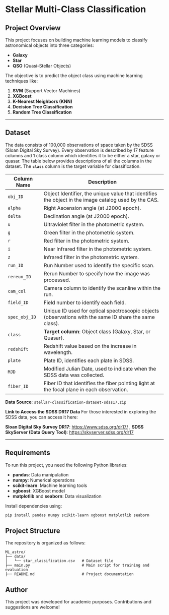 # Stellar Multi-Class Classification

## **Project Overview**
This project focuses on building machine learning models to classify astronomical objects into three categories:

- **Galaxy**
- **Star**
- **QSO** (Quasi-Stellar Objects)

The objective is to predict the object class using machine learning techniques like:

1. **SVM** (Support Vector Machines)
2. **XGBoost**
3. **K-Nearest Neighbors (KNN)**
4. **Decision Tree Classification**
5. **Random Tree Classification** 
---

## **Dataset**
The data consists of 100,000 observations of space taken by the SDSS (Sloan Digital Sky Survey). Every observation is described by 17 feature columns and 1 class column which identifies it to be either a star, galaxy or quasar. The table below provides descriptions of all the columns in the dataset. The **`class`** column is the target variable for classification.

| **Column Name**    | **Description**                                                                                      |
|--------------------|------------------------------------------------------------------------------------------------------|
| `obj_ID`           | Object Identifier, the unique value that identifies the object in the image catalog used by the CAS. |
| `alpha`            | Right Ascension angle (at J2000 epoch).                                                             |
| `delta`            | Declination angle (at J2000 epoch).                                                                 |
| `u`                | Ultraviolet filter in the photometric system.                                                       |
| `g`                | Green filter in the photometric system.                                                             |
| `r`                | Red filter in the photometric system.                                                               |
| `i`                | Near Infrared filter in the photometric system.                                                     |
| `z`                | Infrared filter in the photometric system.                                                          |
| `run_ID`           | Run Number used to identify the specific scan.                                                      |
| `rereun_ID`        | Rerun Number to specify how the image was processed.                                                |
| `cam_col`          | Camera column to identify the scanline within the run.                                              |
| `field_ID`         | Field number to identify each field.                                                                |
| `spec_obj_ID`      | Unique ID used for optical spectroscopic objects (observations with the same ID share the same class).|
| `class`            | **Target column**: Object class (Galaxy, Star, or Quasar).                                          |
| `redshift`         | Redshift value based on the increase in wavelength.                                                 |
| `plate`            | Plate ID, identifies each plate in SDSS.                                                            |
| `MJD`              | Modified Julian Date, used to indicate when the SDSS data was collected.                            |
| `fiber_ID`         | Fiber ID that identifies the fiber pointing light at the focal plane in each observation.           |

**Data Source**: `stellar-classification-dataset-sdss17.zip`

**Link to Access the SDSS DR17 Data**
For those interested in exploring the SDSS data, you can access it here:

**Sloan Digital Sky Survey DR17**: https://www.sdss.org/dr17/ , 
**SDSS SkyServer (Data Query Tool)**: https://skyserver.sdss.org/dr17


---

## **Requirements**
To run this project, you need the following Python libraries:

- **pandas**: Data manipulation
- **numpy**: Numerical operations
- **scikit-learn**: Machine learning tools
- **xgboost**: XGBoost model
- **matplotlib** and **seaborn**: Data visualization

Install dependencies using:

```bash
pip install pandas numpy scikit-learn xgboost matplotlib seaborn
```

## **Project Structure**
The repository is organized as follows:

```plaintext
ML_astro/
├── data/
│   └── star_classification.csv   # Dataset file
├── main.py                       # Main script for training and evaluation
├── README.md                     # Project documentation
```

## **Author** 
This project was developed for academic purposes. Contributions and suggestions are welcome!

